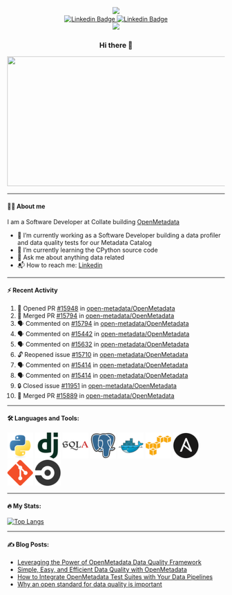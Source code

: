 <div id="header" align="center">
  <img src="https://media.giphy.com/media/5eLDrEaRGHegx2FeF2/giphy.gif" width="100"/>
</div>
<div id="badges" align="center">
  <a href="https://www.linkedin.com/in/teddycrepineau/">
    <img src="https://shields.io/badge/Linkedin-blue?logo=linkedin&logoColor=white&style=for-the-badge" alt="Linkedin Badge"/>
  </a>
  <a href="https://medium.com/@teddycrpineau">
    <img src="https://shields.io/badge/Medium-black?logo=medium&logoColor=white&style=for-the-badge" alt="Linkedin Badge"/>
  </a>
</div>
<div align="center">
  <img src="https://komarev.com/ghpvc/?username=TeddyCr&color=blue&style=flat-square" />
</div>

<h3 align="center">
Hi there 👋
</h3>
<div align="center">
  <img src="https://media.giphy.com/media/L8K62iTDkzGX6/giphy.gif" width="600" height="300"/>
</div>

---

#### :technologist: About me
I am a Software Developer at Collate building <a href="https://open-metadata.org"/>OpenMetadata</a>
- 🔭 I’m currently working as a Software Developer building a data profiler and data quality tests for our Metadata Catalog
- 🐍 I’m currently learning the CPython source code
- 💬 Ask me about anything data related
- 📬 How to reach me: [Linkedin](https://shields.io/badge/Linkedin-blue?logo=linkedin&logoColor=white&style=for-the-badge)

---

#### ⚡️ Recent Activity
<!--START_SECTION:activity-->
1. 💪 Opened PR [#15948](https://github.com/open-metadata/OpenMetadata/pull/15948) in [open-metadata/OpenMetadata](https://github.com/open-metadata/OpenMetadata)
2. 🎉 Merged PR [#15794](https://github.com/open-metadata/OpenMetadata/pull/15794) in [open-metadata/OpenMetadata](https://github.com/open-metadata/OpenMetadata)
3. 🗣 Commented on [#15794](https://github.com/open-metadata/OpenMetadata/pull/15794#issuecomment-2063341389) in [open-metadata/OpenMetadata](https://github.com/open-metadata/OpenMetadata)
4. 🗣 Commented on [#15442](https://github.com/open-metadata/OpenMetadata/pull/15442#issuecomment-2063163251) in [open-metadata/OpenMetadata](https://github.com/open-metadata/OpenMetadata)
5. 🗣 Commented on [#15632](https://github.com/open-metadata/OpenMetadata/issues/15632#issuecomment-2063161043) in [open-metadata/OpenMetadata](https://github.com/open-metadata/OpenMetadata)
6. 🔓 Reopened issue [#15710](https://github.com/open-metadata/OpenMetadata/issues/15710) in [open-metadata/OpenMetadata](https://github.com/open-metadata/OpenMetadata)
7. 🗣 Commented on [#15414](https://github.com/open-metadata/OpenMetadata/issues/15414#issuecomment-2060621956) in [open-metadata/OpenMetadata](https://github.com/open-metadata/OpenMetadata)
8. 🗣 Commented on [#15414](https://github.com/open-metadata/OpenMetadata/issues/15414#issuecomment-2060436407) in [open-metadata/OpenMetadata](https://github.com/open-metadata/OpenMetadata)
9. 🔒 Closed issue [#11951](https://github.com/open-metadata/OpenMetadata/issues/11951) in [open-metadata/OpenMetadata](https://github.com/open-metadata/OpenMetadata)
10. 🎉 Merged PR [#15889](https://github.com/open-metadata/OpenMetadata/pull/15889) in [open-metadata/OpenMetadata](https://github.com/open-metadata/OpenMetadata)
<!--END_SECTION:activity-->

---

#### :hammer_and_wrench: Languages and Tools:
<div>
   <img src="https://github.com/devicons/devicon/blob/master/icons/python/python-original.svg" width="60" height="60"/>
   <img src="https://github.com/devicons/devicon/blob/master/icons/django/django-plain.svg" width="60" height="60"/>
   <img src="https://github.com/devicons/devicon/blob/master/icons/sqlalchemy/sqlalchemy-original.svg" width="60" height="60"/>
   <img src="https://github.com/devicons/devicon/blob/master/icons/postgresql/postgresql-original.svg" width="60" height="60"/>
   <img src="https://github.com/devicons/devicon/blob/master/icons/docker/docker-original.svg" width="60" height="60"/>
   <img src="https://github.com/devicons/devicon/blob/master/icons/amazonwebservices/amazonwebservices-original.svg" width="60" height="60"/>
   <img src="https://github.com/devicons/devicon/blob/master/icons/ansible/ansible-original.svg" width="60" height="60"/>
   <img src="https://github.com/devicons/devicon/blob/master/icons/git/git-original.svg" width="60" height="60"/>
   <img src="https://github.com/devicons/devicon/blob/master/icons/circleci/circleci-plain.svg" width="60" height="60"/>
</div>

---

#### 🔥 My Stats:
[![Top Langs](https://github-readme-stats.vercel.app/api/top-langs/?username=TeddyCr&layout=compact&hide=javascript,html,css)](https://github.com/anuraghazra/github-readme-stats)

---

#### ✍️ Blog Posts:
<!-- BLOG-POST-LIST:START -->
- [Leveraging the Power of OpenMetadata Data Quality Framework](https://blog.open-metadata.org/leveraging-the-power-of-openmetadata-data-quality-framework-385ba2d8eaf?source=rss-16e0670af08f------2)
- [Simple, Easy, and Efficient Data Quality with OpenMetadata](https://blog.open-metadata.org/simple-easy-and-efficient-data-quality-with-openmetadata-1c4e7d329364?source=rss-16e0670af08f------2)
- [How to Integrate OpenMetadata Test Suites with Your Data Pipelines](https://blog.open-metadata.org/how-to-integrate-openmetadata-test-suites-with-your-data-pipelines-d83fb55fa494?source=rss-16e0670af08f------2)
- [Why an open standard for data quality is important](https://blog.open-metadata.org/why-are-we-building-a-data-quality-standard-1753fae87259?source=rss-16e0670af08f------2)
<!-- BLOG-POST-LIST:END -->
